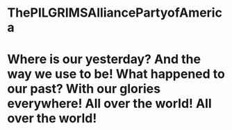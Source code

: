# ThePILGRIMSAlliancePartyofAmerica
<h1>Where is our yesterday? And the way we use to be!  
What happened to our past? With our glories everywhere!  
All over the world! All over the world!</h1>
